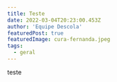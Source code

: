 ```yaml
---
title: Teste
date: 2022-03-04T20:23:00.453Z
author: 'Equipe Descola'
featuredPost: true
featuredImage: cura-fernanda.jpeg
tags:
  - geral
---
```


teste
